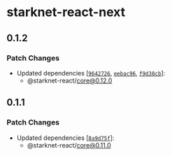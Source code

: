 # starknet-react-next

## 0.1.2

### Patch Changes

- Updated dependencies [[`9642726`](https://github.com/apibara/starknet-react/commit/96427267594aed6462820fb3bcd1d1011a2d4bb8), [`eebac96`](https://github.com/apibara/starknet-react/commit/eebac962922db774c6db87d1a0558be298b11459), [`f9d38cb`](https://github.com/apibara/starknet-react/commit/f9d38cb3ec59aacb04ad67f3fa64e4a2eb176a36)]:
  - @starknet-react/core@0.12.0

## 0.1.1

### Patch Changes

- Updated dependencies [[`8a9d75f`](https://github.com/apibara/starknet-react/commit/8a9d75f8d774e4439ce57c64e2154b47f4f1f144)]:
  - @starknet-react/core@0.11.0
